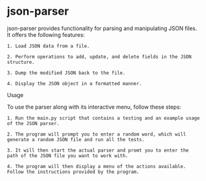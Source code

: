 # json-parser
json-parser provides functionality for parsing and manipulating JSON files. It offers the following features:

    1. Load JSON data from a file.
    
    2. Perform operations to add, update, and delete fields in the JSON structure.
    
    3. Dump the modified JSON back to the file.
    
    4. Display the JSON object in a formatted manner.

Usage

To use the parser along with its interactive menu, follow these steps:

    1. Run the main.py script that contains a testing and an example usage of the JSON parser.

    2. The program will prompt you to enter a random word, which will generate a random JSON file and run all the tests.

    3. It will then start the actual parser and promt you to enter the path of the JSON file you want to work with.

    4. The program will then display a menu of the actions available. Follow the instructions provided by the program.

